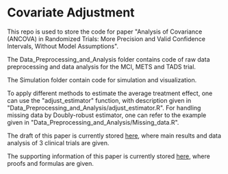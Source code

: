 # Covariate Adjustment
This repo is used to store the code for paper "Analysis of Covariance (ANCOVA) in Randomized Trials: More Precision and Valid Confidence Intervals, Without Model Assumptions".

The Data_Preprocessing_and_Analysis folder contains code of raw data preprocessing and data analysis for the MCI, METS and TADS trial.

The Simulation folder contain code for simulation and visualization.

To apply different methods to estimate the average treatment effect, one can use the "adjust_estimator" function, with description given in "Data_Preprocessing_and_Analysis/adjust_estimator.R". For handling missing data by Doubly-robust estimator, one can refer to the example given in "Data_Preprocessing_and_Analysis/Missing_data.R".

The draft of this paper is currently stored [here](https://biostats.bepress.com/jhubiostat/paper292/), where main results and data analysis of 3 clinical trials are given.

The supporting information of this paper is currently stored [here](http://people.csail.mit.edu/mrosenblum/ANCOVA.pdf), where proofs and formulas are given.
